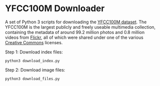# YFCC100M Downloader

A set of Python 3 scripts for downloading the [YFCC100M dataset](https://multimediacommons.wordpress.com/yfcc100m-core-dataset/). The YFCC100M is the largest publicly and freely useable multimedia  collection, containing  the metadata of around 99.2 million photos and  0.8 million videos from [Flickr](https://www.flickr.com/), all of which were shared under one of the various [Creative Commons](https://creativecommons.org/) licenses.

Step 1: Download index files:

~~~
python3 download_index.py
~~~

Step 2: Download image files:

~~~
python3 download_files.py
~~~